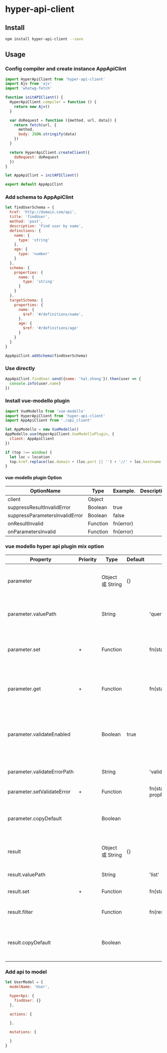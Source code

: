 # hyper-api-client

## Install

```bash
npm install hyper-api-client --save
```

## Usage

### Config compiler and create instance AppApiClint
```js
import HyperApiClient from 'hyper-api-client'
import Ajv from 'ajv'
import 'whatwg-fetch'

function initAPIClient() {
  HyperApiClient.compiler = function () {
    return new Ajv()
  }

  var doRequest = function ({method, url, data}) {
    return fetch(url, {
      method,
      body: JSON.stringify(data)
    })
  }

  return HyperApiClient.createClient({
    doRequest: doRequest
  })
}

let AppApiClint = initAPIClient()

export default AppApiClint
```

### Add schema to AppApiClint
```js
let findUserSchema = {
  href: 'http://domain.com/api',
  title: 'findUser',
  method: 'post',
  description: 'Find user by name',
  definitions: {
    name: {
      type: 'string'
    },
    age: {
      type: 'number'
    }
  },
  schema: {
    properties: {
      name: {
        type: 'string'
      }
    }
  },
  targetSchema: {
    properties: {
      name: {
        $ref: '#/definitions/name',
      },
      age: {
        $ref: '#/definitions/age'      
      }
    }
  }
}

AppApiClint.addSchema(findUserSchema)
```

### Use directly
```js
AppApiClint.findUser.send({name: 'hal.zhong'}).then(user => {
  console.info(user.name)
})
```

### Install vue-modello plugin
```js
import VueModello from 'vue-modello'
import HyperApiClient from 'hyper-api-client'
import AppApiClient from './api_client'

let AppModello = new VueModello()
AppModello.use(HyperApiClient.VueModelloPlugin, {
  client: AppApiClient
})

if (top !== window) {
  let loc = location
  top.href.replace(loc.domain + (loc.port || '') + '//' + loc.hostname + '/#')
}
```

#### vue-modello plugin Option
| OptionName                     | Type     | Example.  | Description |
|--------------------------------|----------|-----------|-------------|
| client                         | Object   |           |             |
| suppressResultInvalidError     | Boolean  | true      |             |
| suppressParametersInvalidError | Boolean  | false     |             |
| onResultInvalid                | Function | fn(error) |             |
| onParametersInvalid            | Function | fn(error) |             |

### vue modello hyper api plugin mix option

| Property                    | Priority | Type     | Default | Example               | Description                   |
| --------------------------- | -------- | -------- | ------- | --------------------- | ----------------------------- |
| parameter                   |          | Object 或 String   | {}      |                       |  'parameterPath' 等价于 { valuePath: 'parameterPath' }                              |
| parameter.valuePath         |          | String   |         | 'query'               |  请求参数在 state 中的 path，将根据它自动设置参数的其他选项                               |
| parameter.set               | +        | Function |         | fn(state, value)                       |提供一个函数设置参数的值，用于将 schema 中的默认值复制给参数             |
| parameter.get               | +        | Function |         | fn(state)                  | 提供一个函数从 state 中获取参数，仅用于发起请求时未传递参数 |
| parameter.validateEnabled   |          | Boolean  | true    |                       | watch parameters and validate 通过 vue-modello 的 watch 选项监听参数变化并进行校验 |
| parameter.validateErrorPath |          | String   |         | 'validateError.query' | 参数校验错误的保存到 state 的 path |
| parameter.setValidateError  | +        | Function |         | fn(state, error, propPath) | 提供一个函数保存参数校验错误   |
| parameter.copyDefault       |          | Boolean  |         |                       | Be true if valuePath present  是否 copy schema 中的默认值到参数 |
| result                      |          | Object 或 String  | {}      |                       | 'resultPath' 等价于 { valuePath: 'resultPath'}                            |
| result.valuePath            |          | String   |         | 'list'                | 保存结果到 state 的 path                               |
| result.set                  | +        | Function |         |  fn(state, value)                        | 用于保存响应结果到 state          |
| result.filter               |          | Function |         | fn(result)                      | filter result 用于通过校验后过滤响应结果 |
| result.copyDefault          |          | Boolean  |         |                       | Be true if valuePath present 是否复制默认值到响应结果 |

### Add api to model
```js
let UserModel = {
  modelName: 'User',

  hyperApi: {
    findUser: {}
  },

  actions: {

  },

  mutations: {

  }
}
```


